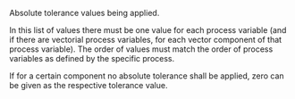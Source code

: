 Absolute tolerance values being applied.

In this list of values there must be one value for each process variable (and if
there are vectorial process variables, for each vector component of that process
variable). The order of values must match the order of process variables as
defined by the specific process.

If for a certain component no absolute tolerance shall be applied, zero can be
given as the respective tolerance value.
